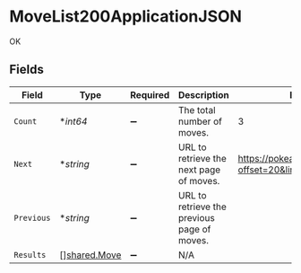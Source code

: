 # MoveList200ApplicationJSON

OK


## Fields

| Field                                              | Type                                               | Required                                           | Description                                        | Example                                            |
| -------------------------------------------------- | -------------------------------------------------- | -------------------------------------------------- | -------------------------------------------------- | -------------------------------------------------- |
| `Count`                                            | **int64*                                           | :heavy_minus_sign:                                 | The total number of moves.                         | 3                                                  |
| `Next`                                             | **string*                                          | :heavy_minus_sign:                                 | URL to retrieve the next page of moves.            | https://pokeapi.co/api/v2/move/?offset=20&limit=20 |
| `Previous`                                         | **string*                                          | :heavy_minus_sign:                                 | URL to retrieve the previous page of moves.        |                                                    |
| `Results`                                          | [][shared.Move](../../models/shared/move.md)       | :heavy_minus_sign:                                 | N/A                                                |                                                    |